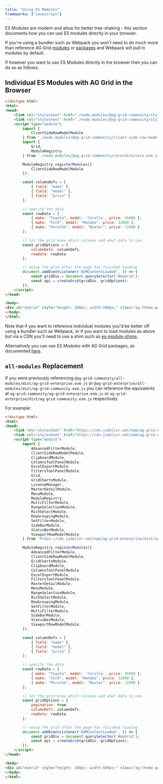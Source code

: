 ```yaml
---
title: "Using ES Modules"
frameworks: ["javascript"]
---
```


ES Modules are modern and allow for better tree-shaking - this section documents how you can use ES modules directly in your browser.

If you're using a bundler such as Webpack you won't need to do much more than reference AG Grid [modules](/modules/) or [packages](/packages/) and
Webpack will pull in modules by default.

If however you want to use ES Modules directly in the browser then you can do so as follows:

## Individual ES Modules with AG Grid in the Browser

```html
<!doctype html>
<html>
<head>
    <link rel="stylesheet" href="./node_modules/@ag-grid-community/styles/ag-grid.css">
    <link rel="stylesheet" href="./node_modules/@ag-grid-community/styles/ag-theme-quartz.css">
    <script type="module">
        import {
            ClientSideRowModelModule
        } from './node_modules/@ag-grid-community/client-side-row-model/dist/client-side-row-model.esm.js';
        import {
            Grid,
            ModuleRegistry
        } from './node_modules/@ag-grid-community/core/dist/core.esm.js';

        ModuleRegistry.registerModules([
            ClientSideRowModelModule
        ]);

        const columnDefs = [
            { field: "make" },
            { field: "model" },
            { field: "price" }
        ];

        // specify the data
        const rowData = [
            { make: "Toyota", model: `Corolla`, price: 35000 },
            { make: "Ford", model: "Mondeo", price: 32000 },
            { make: "Porsche", model: "Boxter", price: 72000 }
        ];

        // let the grid know which columns and what data to use
        const gridOptions = {
            columnDefs: columnDefs,
            rowData: rowData
        };

        // setup the grid after the page has finished loading
        document.addEventListener('DOMContentLoaded', () => {
            const gridDiv = document.querySelector('#myGrid');
            const api = createGrid(gridDiv, gridOptions);
        });
    </script>
</head>

<body>
<div id="myGrid" style="height: 200px; width:500px;" class="ag-theme-quartz"></div>
</body>
</html>
```

Note that if you want to reference individual modules you'd be better off using a bundler such as Webpack, or if you want to load modules as above but
via a CDN you'll need to use a shim such as [es-module-shims](https://www.npmjs.com/package/es-module-shims?activeTab=readme).

Alternatively you can use ES Modules with AG Grid packages, as documented [here](/esm-packages/).

## `all-modules` Replacement

If you were previously referencing `@ag-grid-community/all-modules/dist/ag-grid-enterprise.esm.js` or `@ag-grid-enterprise/all-modules/dist/ag-grid-community.esm.js` 
you can reference the equivalents at `ag-grid-community/ag-grid-enterprise.esm.js` or `ag-grid-enterprise/dist/ag-grid-community.esm.js` respectively.

For example:

```html
<!doctype html>
<html>
<head>
    <link rel="stylesheet" href="https://cdn.jsdelivr.net/npm/ag-grid-enterprise/styles/ag-grid.css">
    <link rel="stylesheet" href="https://cdn.jsdelivr.net/npm/ag-grid-enterprise/styles/ag-theme-quartz.css">
    <script type="module">
        import {
            AdvancedFilterModule,
            ClientSideRowModelModule,
            ClipboardModule,
            ColumnsToolPanelModule,
            ExcelExportModule,
            FiltersToolPanelModule,
            Grid,
            GridChartsModule,
            LicenseManager,
            MasterDetailModule,
            MenuModule,
            ModuleRegistry,
            MultiFilterModule,
            RangeSelectionModule,
            RichSelectModule,
            RowGroupingModule,
            SetFilterModule,
            SideBarModule,
            StatusBarModule,
            ViewportRowModelModule,
        } from 'https://cdn.jsdelivr.net/npm/ag-grid-enterprise/dist/ag-grid-enterprise.esm.js';

        ModuleRegistry.registerModules([
            AdvancedFilterModule,
            ClientSideRowModelModule,
            GridChartsModule,
            ClipboardModule,
            ColumnsToolPanelModule,
            ExcelExportModule,
            FiltersToolPanelModule,
            MasterDetailModule,
            MenuModule,
            RangeSelectionModule,
            RichSelectModule,
            RowGroupingModule,
            SetFilterModule,
            MultiFilterModule,
            SideBarModule,
            StatusBarModule,
            ViewportRowModelModule,
        ]);

        const columnDefs = [
            { field: "make" },
            { field: "model" },
            { field: "price" }
        ];

        // specify the data
        const rowData = [
            { make: "Toyota", model: `Corolla`, price: 35000 },
            { make: "Ford", model: "Mondeo", price: 32000 },
            { make: "Porsche", model: "Boxter", price: 72000 }
        ];

        // let the grid know which columns and what data to use
        const gridOptions = {
            pagination: true,
            columnDefs: columnDefs,
            rowData: rowData
        };

        // setup the grid after the page has finished loading
        document.addEventListener('DOMContentLoaded', () => {
            const gridDiv = document.querySelector('#myGrid');
            const api = createGrid(gridDiv, gridOptions);
        });
    </script>
</head>

<body>
<div id="myGrid" style="height: 200px; width:500px;" class="ag-theme-quartz"></div>
</body>
</html>
```

